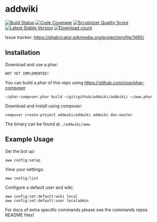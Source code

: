 # addwiki

[![Build Status](https://travis-ci.org/addwiki/addwiki.png?branch=master)](https://travis-ci.org/addwiki/addwiki)
[![Code Coverage](https://scrutinizer-ci.com/g/addwiki/addwiki/badges/coverage.png?s=fae232d8c82ba16e2123faa640983cb22f96f51d)](https://scrutinizer-ci.com/g/addwiki/addwiki/)
[![Scrutinizer Quality Score](https://scrutinizer-ci.com/g/addwiki/addwiki/badges/quality-score.png?s=eda891f8ffeff635f1b36994d42370650b59e718)](https://scrutinizer-ci.com/g/addwiki/addwiki/)
[![Latest Stable Version](https://poser.pugx.org/addwiki/addwiki/version.png)](https://packagist.org/packages/addwiki/addwiki)
[![Download count](https://poser.pugx.org/addwiki/addwiki/d/total.png)](https://packagist.org/packages/addwiki/addwiki)

Issue tracker: https://phabricator.wikimedia.org/project/profile/1490/

## Installation

Download and use a phar:

    NOT YET IMPLEMENTED!

You can build a phar of this repo using https://github.com/clue/phar-composer

    ~/phar-composer.phar build ~/git/github/addwiki/addwiki/ ~/aww.phar

Download and install using composer:

    composer create-project addwiki/addwiki addwiki dev-master

The binary can be found at `./addwiki/aww`.

## Example Usage

Set the bot up:

    aww config:setup

View your settings:

    aww config:list

Configure a default user and wiki:

    aww config:set:default:wiki local
    aww config:set:default:user localadmin

For docs of extra specific commands please see the commands repos README files!
